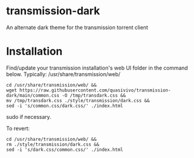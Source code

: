 # transmission-dark
An alternate dark theme for the transmission torrent client

# Installation

Find/update your transmission installation's web UI folder in the command below. Typically: /usr/share/transmission/web/

```
cd /usr/share/transmission/web/ &&
wget https://raw.githubusercontent.com/quasivivo/transmission-dark/main/common.css -O /tmp/transdark.css &&
mv /tmp/transdark.css ./style/transmission/dark.css &&
sed -i 's/common.css/dark.css/' ./index.html
```

sudo if necessary.

To revert:

```
cd /usr/share/transmission/web/ &&
rm ./style/transmission/dark.css &&
sed -i 's/dark.css/common.css/' ./index.html
```
